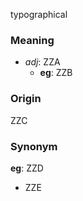 typographical
### Meaning
+ _adj_: ZZA
    + __eg__: ZZB

### Origin

ZZC

### Synonym

__eg__: ZZD

+ ZZE


